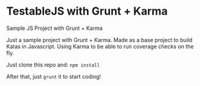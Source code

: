 # TestableJS with Grunt + Karma
Sample JS Project with Grunt + Karma

Just a sample project with Grunt + Karma.
Made as a base project to build Katas in Javascript. Using Karma to be able to run coverage checks on the fly.

Just clone this repo and: `npm install`

After that, just `grunt` it to start coding!
